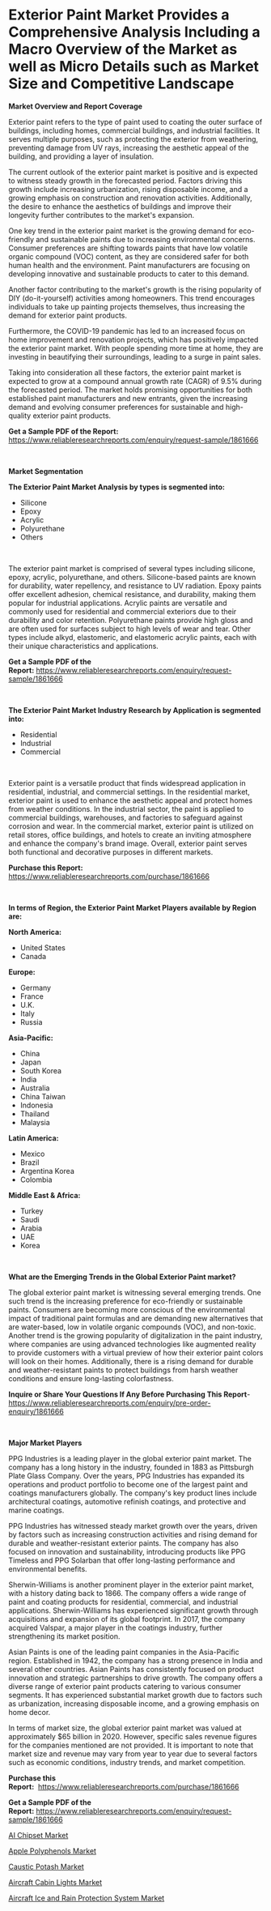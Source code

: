 <p><h1>Exterior Paint Market Provides a Comprehensive Analysis Including a Macro Overview of the Market as well as Micro Details such as Market Size and Competitive Landscape</h1></p><p><strong>Market Overview and Report Coverage</strong></p>
<p><p>Exterior paint refers to the type of paint used to coating the outer surface of buildings, including homes, commercial buildings, and industrial facilities. It serves multiple purposes, such as protecting the exterior from weathering, preventing damage from UV rays, increasing the aesthetic appeal of the building, and providing a layer of insulation.</p><p>The current outlook of the exterior paint market is positive and is expected to witness steady growth in the forecasted period. Factors driving this growth include increasing urbanization, rising disposable income, and a growing emphasis on construction and renovation activities. Additionally, the desire to enhance the aesthetics of buildings and improve their longevity further contributes to the market's expansion.</p><p>One key trend in the exterior paint market is the growing demand for eco-friendly and sustainable paints due to increasing environmental concerns. Consumer preferences are shifting towards paints that have low volatile organic compound (VOC) content, as they are considered safer for both human health and the environment. Paint manufacturers are focusing on developing innovative and sustainable products to cater to this demand.</p><p>Another factor contributing to the market's growth is the rising popularity of DIY (do-it-yourself) activities among homeowners. This trend encourages individuals to take up painting projects themselves, thus increasing the demand for exterior paint products.</p><p>Furthermore, the COVID-19 pandemic has led to an increased focus on home improvement and renovation projects, which has positively impacted the exterior paint market. With people spending more time at home, they are investing in beautifying their surroundings, leading to a surge in paint sales.</p><p>Taking into consideration all these factors, the exterior paint market is expected to grow at a compound annual growth rate (CAGR) of 9.5% during the forecasted period. The market holds promising opportunities for both established paint manufacturers and new entrants, given the increasing demand and evolving consumer preferences for sustainable and high-quality exterior paint products.</p></p>
<p><strong>Get a Sample PDF of the Report:</strong> <a href="https://www.reliableresearchreports.com/enquiry/request-sample/1861666">https://www.reliableresearchreports.com/enquiry/request-sample/1861666</a></p>
<p>&nbsp;</p>
<p><strong>Market Segmentation</strong></p>
<p><strong>The Exterior Paint Market Analysis by types is segmented into:</strong></p>
<p><ul><li>Silicone</li><li>Epoxy</li><li>Acrylic</li><li>Polyurethane</li><li>Others</li></ul></p>
<p>&nbsp;</p>
<p><p>The exterior paint market is comprised of several types including silicone, epoxy, acrylic, polyurethane, and others. Silicone-based paints are known for durability, water repellency, and resistance to UV radiation. Epoxy paints offer excellent adhesion, chemical resistance, and durability, making them popular for industrial applications. Acrylic paints are versatile and commonly used for residential and commercial exteriors due to their durability and color retention. Polyurethane paints provide high gloss and are often used for surfaces subject to high levels of wear and tear. Other types include alkyd, elastomeric, and elastomeric acrylic paints, each with their unique characteristics and applications.</p></p>
<p><strong>Get a Sample PDF of the Report:</strong>&nbsp;<a href="https://www.reliableresearchreports.com/enquiry/request-sample/1861666">https://www.reliableresearchreports.com/enquiry/request-sample/1861666</a></p>
<p>&nbsp;</p>
<p><strong>The Exterior Paint Market Industry Research by Application is segmented into:</strong></p>
<p><ul><li>Residential</li><li>Industrial</li><li>Commercial</li></ul></p>
<p>&nbsp;</p>
<p><p>Exterior paint is a versatile product that finds widespread application in residential, industrial, and commercial settings. In the residential market, exterior paint is used to enhance the aesthetic appeal and protect homes from weather conditions. In the industrial sector, the paint is applied to commercial buildings, warehouses, and factories to safeguard against corrosion and wear. In the commercial market, exterior paint is utilized on retail stores, office buildings, and hotels to create an inviting atmosphere and enhance the company's brand image. Overall, exterior paint serves both functional and decorative purposes in different markets.</p></p>
<p><strong>Purchase this Report:</strong>&nbsp; <a href="https://www.reliableresearchreports.com/purchase/1861666">https://www.reliableresearchreports.com/purchase/1861666</a></p>
<p>&nbsp;</p>
<p><strong>In terms of Region, the Exterior Paint Market Players available by Region are:</strong></p>
<p>
    <p> <strong> North America: </strong>
        <ul>
            <li>United States</li>
            <li>Canada</li>
        </ul>
        </p> 
    <p> <strong> Europe: </strong>
        <ul>
            <li>Germany</li>
            <li>France</li>
            <li>U.K.</li>
            <li>Italy</li>
            <li>Russia</li>
        </ul>
        </p> 
    <p> <strong> Asia-Pacific: </strong>
        <ul>
            <li>China</li>
            <li>Japan</li>
            <li>South Korea</li>
            <li>India</li>
            <li>Australia</li>
            <li>China Taiwan</li>
            <li>Indonesia</li>
            <li>Thailand</li>
            <li>Malaysia</li>
        </ul>
        </p> 
    <p> <strong> Latin America: </strong>
        <ul>
            <li>Mexico</li>
            <li>Brazil</li>
            <li>Argentina Korea</li>
            <li>Colombia</li>
        </ul>
        </p> 
    <p> <strong> Middle East & Africa: </strong>
        <ul>
            <li>Turkey</li>
            <li>Saudi</li>
            <li>Arabia</li>
            <li>UAE</li>
            <li>Korea</li>
        </ul>
    </p>
    </p>
<p>&nbsp;</p>
<p><strong>What are the Emerging Trends in the Global Exterior Paint market?</strong></p>
<p><p>The global exterior paint market is witnessing several emerging trends. One such trend is the increasing preference for eco-friendly or sustainable paints. Consumers are becoming more conscious of the environmental impact of traditional paint formulas and are demanding new alternatives that are water-based, low in volatile organic compounds (VOC), and non-toxic. Another trend is the growing popularity of digitalization in the paint industry, where companies are using advanced technologies like augmented reality to provide customers with a virtual preview of how their exterior paint colors will look on their homes. Additionally, there is a rising demand for durable and weather-resistant paints to protect buildings from harsh weather conditions and ensure long-lasting colorfastness.</p></p>
<p><strong>Inquire or Share Your Questions If Any Before Purchasing This Report</strong>- <a href="https://www.reliableresearchreports.com/enquiry/pre-order-enquiry/1861666">https://www.reliableresearchreports.com/enquiry/pre-order-enquiry/1861666</a></p>
<p>&nbsp;</p>
<p><strong>Major Market Players</strong></p>
<p><p>PPG Industries is a leading player in the global exterior paint market. The company has a long history in the industry, founded in 1883 as Pittsburgh Plate Glass Company. Over the years, PPG Industries has expanded its operations and product portfolio to become one of the largest paint and coatings manufacturers globally. The company's key product lines include architectural coatings, automotive refinish coatings, and protective and marine coatings.</p><p>PPG Industries has witnessed steady market growth over the years, driven by factors such as increasing construction activities and rising demand for durable and weather-resistant exterior paints. The company has also focused on innovation and sustainability, introducing products like PPG Timeless and PPG Solarban that offer long-lasting performance and environmental benefits.</p><p>Sherwin-Williams is another prominent player in the exterior paint market, with a history dating back to 1866. The company offers a wide range of paint and coating products for residential, commercial, and industrial applications. Sherwin-Williams has experienced significant growth through acquisitions and expansion of its global footprint. In 2017, the company acquired Valspar, a major player in the coatings industry, further strengthening its market position.</p><p>Asian Paints is one of the leading paint companies in the Asia-Pacific region. Established in 1942, the company has a strong presence in India and several other countries. Asian Paints has consistently focused on product innovation and strategic partnerships to drive growth. The company offers a diverse range of exterior paint products catering to various consumer segments. It has experienced substantial market growth due to factors such as urbanization, increasing disposable income, and a growing emphasis on home decor.</p><p>In terms of market size, the global exterior paint market was valued at approximately $65 billion in 2020. However, specific sales revenue figures for the companies mentioned are not provided. It is important to note that market size and revenue may vary from year to year due to several factors such as economic conditions, industry trends, and market competition.</p></p>
<p><strong>Purchase this Report:</strong>&nbsp;&nbsp;<a href="https://www.reliableresearchreports.com/purchase/1861666">https://www.reliableresearchreports.com/purchase/1861666</a></p>
<p></p>
<p><strong>Get a Sample PDF of the Report:</strong>&nbsp;<a href="https://www.reliableresearchreports.com/enquiry/request-sample/1861666">https://www.reliableresearchreports.com/enquiry/request-sample/1861666</a></p>
<p><p><a href="https://medium.com/@dinafritsch/ai-chipset-market-insight-market-trends-growth-forecasted-from-2023-to-2030-157f4d01475d">AI Chipset Market</a></p><p><a href="https://github.com/FassouRP/Market-Research-Report-List-1/blob/main/apple-polyphenols-market.md">Apple Polyphenols Market</a></p><p><a href="https://github.com/ashepherd82/Market-Research-Report-List-1/blob/main/caustic-potash-market.md">Caustic Potash Market</a></p><p><a href="https://medium.com/@ardithlynch1906/analyzing-aircraft-cabin-lights-market-global-industry-perspective-and-forecast-2023-to-2030-21e40e8beed7">Aircraft Cabin Lights Market</a></p><p><a href="https://medium.com/@jeffrystehr/aircraft-ice-and-rain-protection-system-market-report-reveals-the-latest-trends-and-growth-2396f30ef20f">Aircraft Ice and Rain Protection System Market</a></p></p>